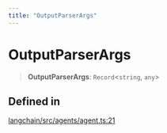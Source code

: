 ```yaml
---
title: "OutputParserArgs"
---
```


# OutputParserArgs

> **OutputParserArgs**: `Record`<`string`, `any`\>

## Defined in

[langchain/src/agents/agent.ts:21](https://github.com/hwchase17/langchainjs/blob/ddf2996/langchain/src/agents/agent.ts#L21)
